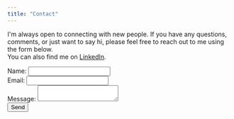 ```yaml
---
title: "Contact"
---
```


<link rel="stylesheet" href="/assets/css/style.css">

I'm always open to connecting with new people. If you have any questions, comments, or just want to say hi, please feel free to reach out to me using the form below.  
You can also find me on [LinkedIn](https://www.linkedin.com/in/fsferrara).

<form action="https://formspree.io/f/mwpqnadp" method="POST">
  <label for="name">Name:
  <input type="text" id="name" name="name" required>
  </label>
  <br />
  <label for="email">Email:
  <input type="email" id="email" name="_replyto" required>
  </label>
  <br />
  <label for="message">Message:
  <textarea id="message" name="message" required></textarea>
  </label>
  <br />
  <button type="submit">Send</button>
</form>
